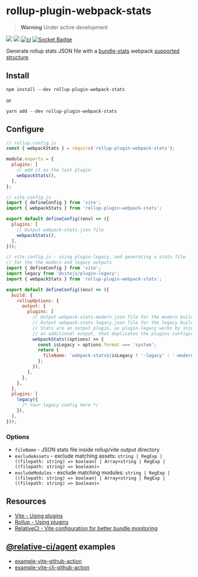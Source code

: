 # rollup-plugin-webpack-stats

> **Warning**
> Under active development

[![](https://img.shields.io/npm/v/rollup-plugin-webpack-stats.svg)](https://www.npmjs.com/package/rollup-plugin-webpack-stats)
![](https://img.shields.io/node/v/rollup-plugin-webpack-stats.svg)
[![ci](https://github.com/vio/rollup-plugin-webpack-stats/actions/workflows/ci.yml/badge.svg)](https://github.com/vio/rollup-plugin-webpack-stats/actions/workflows/ci.yml)
[![Socket Badge](https://socket.dev/api/badge/npm/package/rollup-plugin-webpack-stats)](https://socket.dev/npm/package/rollup-plugin-webpack-stats)

Generate rollup stats JSON file with a [bundle-stats](https://github.com/relative-ci/bundle-stats/tree/master/packages/cli) webpack [supported structure](https://github.com/relative-ci/bundle-stats/blob/master/packages/plugin-webpack-filter/src/index.ts).

## Install

```shell
npm install --dev rollup-plugin-webpack-stats
```

or

```shell
yarn add --dev rollup-plugin-webpack-stats
```

## Configure

```js
// rollup.config.js
const { webpackStats } = require('rollup-plugin-webpack-stats');

module.exports = {
  plugins: [
    // add it as the last plugin
    webpackStats(),
  ],
};
```

```js
// vite.config.js
import { defineConfig } from 'vite';
import { webpackStats } from 'rollup-plugin-webpack-stats';

export default defineConfig((env) => ({
  plugins: [
    // Output webpack-stats.json file
    webpackStats(),
  ],
}));
```

```js
// vite.config.js - using plugin-legacy, and generating a stats file
// for the the modern and legacy outputs
import { defineConfig } from 'vite';
import legacy from '@vitejs/plugin-legacy';
import { webpackStats } from 'rollup-plugin-webpack-stats';

export default defineConfig((env) => ({
  build: {
    rollupOptions: {
      output: {
        plugins: [
          // Output webpack-stats-modern.json file for the modern build
          // Output webpack-stats-legacy.json file for the legacy build
          // Stats are an output plugin, as plugin-legacy works by injecting
          // an additional output, that duplicates the plugins configured here
          webpackStats((options) => {
            const isLegacy = options.format === 'system';
            return {
              fileName: `webpack-stats${isLegacy ? '-legacy' : '-modern'}.json`,
            };
          }),
        ],
      },
    },
  },
  plugins: [
    legacy({
      /* Your legacy config here */
    }),
  ],
}));
```

### Options

- `fileName` - JSON stats file inside rollup/vite output directory
- `excludeAssets` - exclude matching assets: `string | RegExp | ((filepath: string) => boolean) | Array<string | RegExp | ((filepath: string) => boolean)>`
- `excludeModules` - exclude matching modules: `string | RegExp | ((filepath: string) => boolean) | Array<string | RegExp | ((filepath: string) => boolean)>`


## Resources

- [Vite - Using plugins](https://vitejs.dev/guide/using-plugins)
- [Rollup - Using plugins](https://rollupjs.org/tutorial/#using-plugins)
- [RelativeCI - Vite configuration for better bundle monitoring](https://relative-ci.com/documentation/guides/vite-config)

## [@relative-ci/agent](https://github.com/relative-ci/agent) examples

- [example-vite-github-action](https://github.com/relative-ci/example-vite-github-action)
- [example-vite-cli-github-action](https://github.com/relative-ci/example-vite-cli-github-action)
